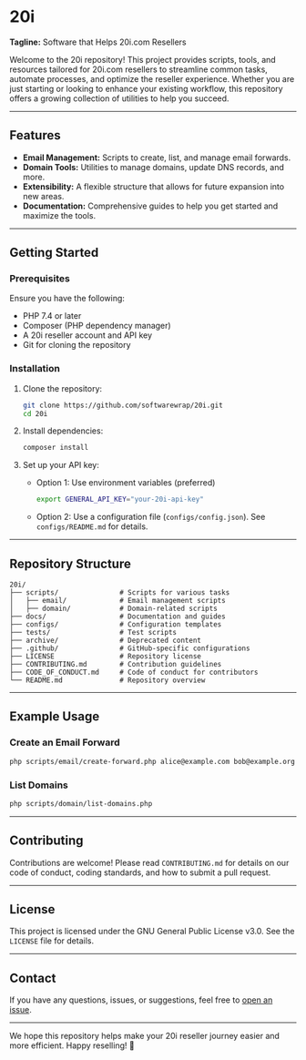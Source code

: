# 20i

**Tagline:** Software that Helps 20i.com Resellers

Welcome to the 20i repository! This project provides scripts, tools, and resources tailored for 20i.com resellers to streamline common tasks, automate processes, and optimize the reseller experience. Whether you are just starting or looking to enhance your existing workflow, this repository offers a growing collection of utilities to help you succeed.

---

## Features

- **Email Management:** Scripts to create, list, and manage email forwards.
- **Domain Tools:** Utilities to manage domains, update DNS records, and more.
- **Extensibility:** A flexible structure that allows for future expansion into new areas.
- **Documentation:** Comprehensive guides to help you get started and maximize the tools.

---

## Getting Started

### Prerequisites

Ensure you have the following:
- PHP 7.4 or later
- Composer (PHP dependency manager)
- A 20i reseller account and API key
- Git for cloning the repository

### Installation

1. Clone the repository:
   ```bash
   git clone https://github.com/softwarewrap/20i.git
   cd 20i
   ```

2. Install dependencies:
   ```bash
   composer install
   ```

3. Set up your API key:
   - Option 1: Use environment variables (preferred)
     ```bash
     export GENERAL_API_KEY="your-20i-api-key"
     ```
   - Option 2: Use a configuration file (`configs/config.json`). See `configs/README.md` for details.

---

## Repository Structure

```plaintext
20i/
├── scripts/               # Scripts for various tasks
│   ├── email/             # Email management scripts
│   ├── domain/            # Domain-related scripts
├── docs/                  # Documentation and guides
├── configs/               # Configuration templates
├── tests/                 # Test scripts
├── archive/               # Deprecated content
├── .github/               # GitHub-specific configurations
├── LICENSE                # Repository license
├── CONTRIBUTING.md        # Contribution guidelines
├── CODE_OF_CONDUCT.md     # Code of conduct for contributors
└── README.md              # Repository overview
```

---

## Example Usage

### Create an Email Forward

```bash
php scripts/email/create-forward.php alice@example.com bob@example.org
```

### List Domains

```bash
php scripts/domain/list-domains.php
```

---

## Contributing

Contributions are welcome! Please read `CONTRIBUTING.md` for details on our code of conduct, coding standards, and how to submit a pull request.

---

## License

This project is licensed under the GNU General Public License v3.0. See the `LICENSE` file for details.

---

## Contact

If you have any questions, issues, or suggestions, feel free to [open an issue](https://github.com/softwarewrap/20i/issues).

---

We hope this repository helps make your 20i reseller journey easier and more efficient. Happy reselling! 🚀
